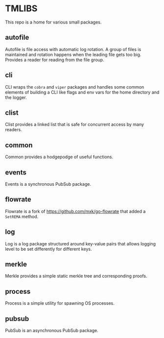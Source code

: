 # TMLIBS

This repo is a home for various small packages.

## autofile

Autofile is file access with automatic log rotation. A group of files is maintained and rotation happens
when the leading file gets too big. Provides a reader for reading from the file group.

## cli

CLI wraps the `cobra` and `viper` packages and handles some common elements of building a CLI like flags and env vars for the home directory and the logger.

## clist

Clist provides a linked list that is safe for concurrent access by many readers.

## common

Common provides a hodgepodge of useful functions.

## events

Events is a synchronous PubSub package.

## flowrate

Flowrate is a fork of https://github.com/mxk/go-flowrate that added a `SetREMA` method.

## log

Log is a log package structured around key-value pairs that allows logging level to be set differently for different keys.

## merkle

Merkle provides a simple static merkle tree and corresponding proofs.

## process

Process is a simple utility for spawning OS processes.

## pubsub

PubSub is an asynchronous PubSub package.
